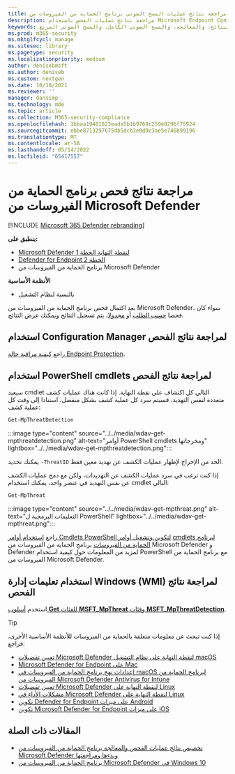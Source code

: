```yaml
---
title: مراجعة نتائج عمليات المسح الضوئي برنامج الحماية من الفيروسات من Microsoft Defender
description: مراجعة نتائج عمليات الفحص باستخدام Microsoft Endpoint Configuration Manager أو Microsoft Intune أو تطبيق أمن Windows
keywords: مسح النتائج، والمعالجة، والمسح الضوئي الكامل، والمسح الضوئي السريع
ms.prod: m365-security
ms.mktglfcycl: manage
ms.sitesec: library
ms.pagetype: security
ms.localizationpriority: medium
author: denisebmsft
ms.author: deniseb
ms.custom: nextgen
ms.date: 10/18/2021
ms.reviewer: ''
manager: dansimp
ms.technology: mde
ms.topic: article
ms.collection: M365-security-compliance
ms.openlocfilehash: 3bbaa19401823eada5b1b9769c259e8296f75924
ms.sourcegitcommit: ebbe8713297675db5dcb3e0d9c3ae5e746b99196
ms.translationtype: MT
ms.contentlocale: ar-SA
ms.lasthandoff: 05/14/2022
ms.locfileid: "65417557"
---
```

# <a name="review-microsoft-defender-antivirus-scan-results"></a>مراجعة نتائج فحص برنامج الحماية من الفيروسات من Microsoft Defender

[!INCLUDE [Microsoft 365 Defender rebranding](../../includes/microsoft-defender.md)]


**ينطبق على:**
- [Microsoft Defender لنقطة النهاية الخطة 1](https://go.microsoft.com/fwlink/p/?linkid=2154037)
- [Defender for Endpoint الخطة 2](https://go.microsoft.com/fwlink/p/?linkid=2154037)
- برنامج الحماية من الفيروسات من Microsoft Defender

**الأنظمة الأساسية**
- بالنسبة لنظام التشغيل

بعد اكتمال فحص برنامج الحماية من الفيروسات من Microsoft Defender، سواء كان فحصا [حسب الطلب](run-scan-microsoft-defender-antivirus.md) أو [مجدولا](scheduled-catch-up-scans-microsoft-defender-antivirus.md)، يتم تسجيل النتائج ويمكنك عرض النتائج. 


## <a name="use-configuration-manager-to-review-scan-results"></a>استخدام Configuration Manager لمراجعة نتائج الفحص

راجع [كيفية مراقبة حالة Endpoint Protection](/configmgr/protect/deploy-use/monitor-endpoint-protection).

## <a name="use-powershell-cmdlets-to-review-scan-results"></a>استخدام PowerShell cmdlets لمراجعة نتائج الفحص

سيعيد cmdlet التالي كل اكتشاف على نقطة النهاية. إذا كانت هناك عمليات كشف متعددة لنفس التهديد، فسيتم سرد كل عملية كشف بشكل منفصل، استنادا إلى وقت كل عملية كشف:

```PowerShell
Get-MpThreatDetection
```

:::image type="content" source="../../media/wdav-get-mpthreatdetection.png" alt-text="أوامر PowerShell cmdlets ومخرجاتها" lightbox="../../media/wdav-get-mpthreatdetection.png":::

يمكنك تحديد `-ThreatID` الحد من الإخراج لإظهار عمليات الكشف عن تهديد معين فقط.

إذا كنت ترغب في سرد عمليات الكشف عن التهديدات، ولكن مع دمج عمليات الكشف عن نفس التهديد في عنصر واحد، يمكنك استخدام cmdlet التالي:

```PowerShell
Get-MpThreat
```

:::image type="content" source="../../media/wdav-get-mpthreat.png" alt-text="التعليمات البرمجية ل PowerShell" lightbox="../../media/wdav-get-mpthreat.png":::

راجع [استخدام أوامر Cmdlets PowerShell لتكوين وتشغيل أوامر](use-powershell-cmdlets-microsoft-defender-antivirus.md) [cmdlets لبرنامج الحماية من الفيروسات](/powershell/module/defender/) برنامج الحماية من الفيروسات من Microsoft Defender و Defender لمزيد من المعلومات حول كيفية استخدام PowerShell مع برنامج الحماية من الفيروسات من Microsoft Defender.

## <a name="use-windows-management-instruction-wmi-to-review-scan-results"></a>استخدام تعليمات إدارة Windows (WMI) لمراجعة نتائج الفحص

استخدم [أسلوب **Get** للفئات **MSFT_MpThreat** وفئات **MSFT_MpThreatDetection**](/previous-versions/windows/desktop/defender/windows-defender-wmiv2-apis-portal).

> [!TIP]
> إذا كنت تبحث عن معلومات متعلقة بالحماية من الفيروسات للأنظمة الأساسية الأخرى، فراجع:
> - [تعيين تفضيلات Microsoft Defender لنقطة النهاية على نظام التشغيل macOS](mac-preferences.md)
> - [Microsoft Defender for Endpoint على Mac](microsoft-defender-endpoint-mac.md)
> - [إعدادات نهج برنامج الحماية من الفيروسات في macOS لبرنامج الحماية من الفيروسات من Microsoft Defender Antivirus for Intune](/mem/intune/protect/antivirus-microsoft-defender-settings-macos)
> - [تعيين تفضيلات Microsoft Defender لنقطة النهاية على Linux](linux-preferences.md)
> - [مشكلات الأداء في Microsoft Defender لنقطة النهاية على Linux](microsoft-defender-endpoint-linux.md)
> - [تكوين Defender for Endpoint على ميزات Android](android-configure.md)
> - [تكوين Microsoft Defender for Endpoint على ميزات iOS](ios-configure-features.md)


## <a name="related-articles"></a>المقالات ذات الصلة

- [تخصيص نتائج عمليات الفحص والمعالجة برنامج الحماية من الفيروسات من Microsoft Defender وبدءها ومراجعتها](customize-run-review-remediate-scans-microsoft-defender-antivirus.md)
- [برنامج الحماية من الفيروسات من Microsoft Defender في Windows 10](microsoft-defender-antivirus-in-windows-10.md)
